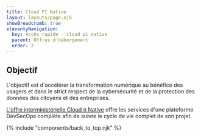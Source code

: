 ```yaml
---
title: Cloud PI Native
layout: layouts/page.njk
showBreadcrumb: true
eleventyNavigation:
  key: Accès rapide - cloud pi native
  parent: Offres d'hébergement
  order: 2
---
```


## Objectif

L'objectif est d'accélérer la transformation numérique au bénéfice des usagers et dans le strict respect de la cybersécurité et de la protection des données des citoyens et des entreprises.

[L'offre interministérielle Cloud π Native](../1-introduction/) offre les services d'une plateforme DevSecOps complète afin de suivre le cycle de vie complet de son projet.

{% include "components/back_to_top.njk" %}
